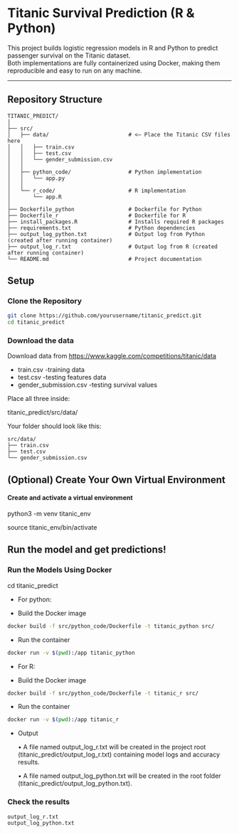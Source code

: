 # Titanic Survival Prediction (R & Python)

This project builds logistic regression models in R and Python to predict passenger survival on the Titanic dataset.  
Both implementations are fully containerized using Docker, making them reproducible and easy to run on any machine.

---

## Repository Structure
```
TITANIC_PREDICT/
│
├── src/
│   ├── data/                         # <– Place the Titanic CSV files here
│   │   ├── train.csv
│   │   ├── test.csv
│   │   └── gender_submission.csv
│   │
│   ├── python_code/                  # Python implementation
│   │   └── app.py
│   │
│   └── r_code/                       # R implementation
│       └── app.R
│
├── Dockerfile_python                 # Dockerfile for Python
├── Dockerfile_r                      # Dockerfile for R
├── install_packages.R                # Installs required R packages
├── requirements.txt                  # Python dependencies
├── output_log_python.txt             # Output log from Python (created after running container)
├── output_log_r.txt                  # Output log from R (created after running container)
└── README.md                         # Project documentation
```
## Setup

### Clone the Repository

```bash
git clone https://github.com/yourusername/titanic_predict.git
cd titanic_predict
```

### Download the data
Download data from https://www.kaggle.com/competitions/titanic/data
* train.csv                      -training data
* test.csv                       -testing features data
* gender_submission.csv          -testing survival values   

Place all three inside:

titanic_predict/src/data/

Your folder should look like this:
```
src/data/
├── train.csv
├── test.csv
└── gender_submission.csv
```

## (Optional) Create Your Own Virtual Environment
#### Create and activate a virtual environment
python3 -m venv titanic_env

source titanic_env/bin/activate

## Run the model and get predictions!

### Run the Models Using Docker

cd titanic_predict

- For python:

* Build the Docker image

```bash
docker build -f src/python_code/Dockerfile -t titanic_python src/
```

* Run the container

```bash
docker run -v $(pwd):/app titanic_python
```

- For R:

* Build the Docker image

```bash
docker build -f src/python_code/Dockerfile -t titanic_r src/
```

* Run the container

```bash
docker run -v $(pwd):/app titanic_r
```

* Output

	•	A file named output_log_r.txt will be created in the project root (titanic_predict/output_log_r.txt) containing model logs and accuracy results.

    •	A file named output_log_python.txt will be created in the root folder (titanic_predict/output_log_python.txt).

### Check the results

```
output_log_r.txt
output_log_python.txt
```